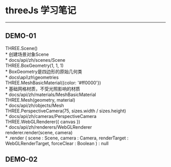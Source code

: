 # threeJs 学习笔记

<hr>

## DEMO-01
  THREE.Scene()  
    * 创建场景对象Scene  
    * docs/api/zh/scenes/Scene  
  THREE.BoxGeometry(1, 1, 1)  
    * BoxGeometry是四边形的原始几何类  
    * docs\api\zh\geometries  
  THREE.MeshBasicMaterial({color: '#ff0000'})  
    * 基础网格材质，不受光照影响的材质  
    * docs/api/zh/materials/MeshBasicMaterial  
  THREE.Mesh(geometry, material)  
    * docs/api/zh/objects/Mesh  
  THREE.PerspectiveCamera(75, sizes.width / sizes.height)  
    * docs/api/zh/cameras/PerspectiveCamera  
  THREE.WebGLRenderer({ canvas })  
    * docs/api/zh/renderers/WebGLRenderer  
  renderer.render(scene, camera)  
    * .render ( scene : Scene, camera : Camera, renderTarget : WebGLRenderTarget, forceClear : Boolean ) : null
## DEMO-02
  


